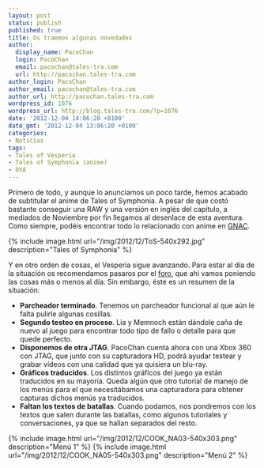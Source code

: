 ```yaml
---
layout: post
status: publish
published: true
title: Os traemos algunas novedades
author:
  display_name: PacoChan
  login: PacoChan
  email: pacochan@tales-tra.com
  url: http://pacochan.tales-tra.com
author_login: PacoChan
author_email: pacochan@tales-tra.com
author_url: http://pacochan.tales-tra.com
wordpress_id: 1076
wordpress_url: http://blog.tales-tra.com/?p=1076
date: '2012-12-04 14:06:20 +0100'
date_gmt: '2012-12-04 13:06:20 +0100'
categories:
- Noticias
tags:
- Tales of Vesperia
- Tales of Symphonia (anime)
- OVA
---
```

Primero de todo, y aunque lo anunciamos un poco tarde, hemos acabado de subtitular el anime de
Tales of Symphonia. A pesar de que costó bastante conseguir una RAW y una versión en inglés del
capítulo, a mediados de Noviembre por fin llegamos al desenlace de esta aventura. Como siempre,
podéis encontrar todo lo relacionado con anime en [GNAC](http://gnac.tales-tra.com/).

{% include image.html url="/img/2012/12/ToS-540x292.jpg" description="Tales of Symphonia" %}

Y en otro orden de cosas, el Vesperia sigue avanzando. Para estar al día de la situación os
recomendamos pasaros por el [foro](http://foro.tales-tra.com/viewforum.php?f=101),
que ahí vamos poniendo las cosas más o menos al día. Sin embargo, éste es un resumen de la situación:

* **Parcheador terminado**. Tenemos un parcheador funcional al que aún le falta pulirle algunas cosillas.
* **Segundo testeo en proceso**. Lia y Memnoch están dándole caña de nuevo al juego para encontrar todo tipo de fallo o detalle para que quede perfecto.
* **Disponemos de otra JTAG**. PacoChan cuenta ahora con una Xbox 360 con JTAG, que junto con su capturadora HD, podrá ayudar testear y grabar vídeos con una calidad que ya quisiera un blu-ray.
* **Gráficos traducidos**. Los distintos gráficos del juego ya están traducidos en su mayoría. Queda algún que otro tutorial de manejo de los menús para el que necesitábamos una capturadora para obtener capturas dichos menús ya traducidos.
* **Faltan los textos de batallas**. Cuando podamos, nos pondremos con los textos que salen durante las batallas, como algunos tutoriales y conversaciones, ya que se hallan separados del resto.

{% include image.html url="/img/2012/12/COOK_NA03-540x303.png" description="Menú 1" %}
{% include image.html url="/img/2012/12/COOK_NA05-540x303.png" description="Menú 2" %}
